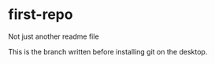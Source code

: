 # first-repo
Not just another readme file

This is the branch written before installing git on the desktop.
